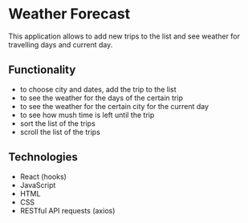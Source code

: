 # Weather Forecast
This application allows to add new trips to the list and see weather for travelling days and current day.

## Functionality
* to choose city and dates, add the trip to the list
* to see the weather for the days of the certain trip
* to see the weather for the certain city for the current day
* to see how mush time is left until the trip
* sort the list of the trips
* scroll the list of the trips

## Technologies
* React (hooks)
* JavaScript
* HTML
* CSS
* RESTful API requests (axios)
